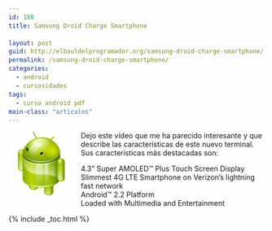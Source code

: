 ```yaml
---
id: 188
title: Samsung Droid Charge Smartphone

layout: post
guid: http://elbauldelprogramador.org/samsung-droid-charge-smartphone/
permalink: /samsung-droid-charge-smartphone/
categories:
  - android
  - curiosidades
tags:
  - curso android pdf
main-class: "articulos"
---
```

<div class="iconews">
</div>

<img border="0" src="/assets/img/2013/07/iconoAndroid.png" style="clear:left; float:left;margin-right:1em; margin-bottom:1em" />

Dejo este vídeo que me ha parecido interesante y que describe las características de este nuevo terminal. Sus características más destacadas son:

4.3” Super AMOLED™ Plus Touch Screen Display  
Slimmest 4G LTE Smartphone on Verizon’s lightning fast network  
Android™ 2.2 Platform  
Loaded with Multimedia and Entertainment





{% include _toc.html %}
